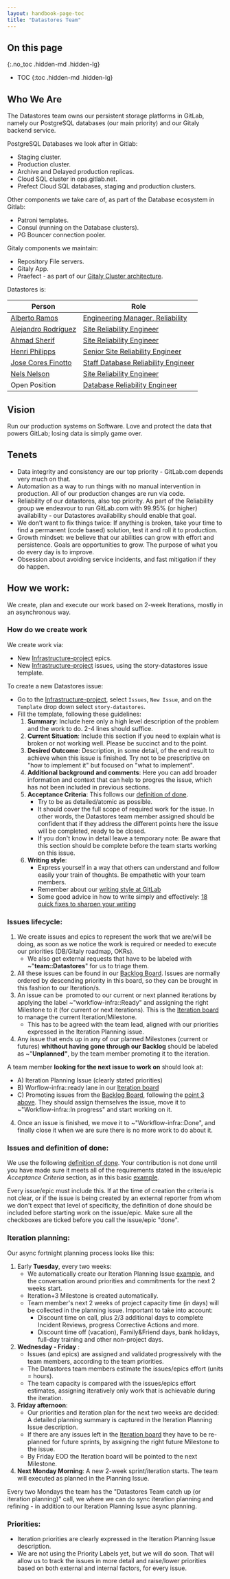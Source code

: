 ```yaml
---
layout: handbook-page-toc
title: "Datastores Team"
---
```


## On this page
{:.no_toc .hidden-md .hidden-lg}

- TOC
{:toc .hidden-md .hidden-lg}

## Who We Are

The Datastores team owns our persistent storage platforms in GitLab, namely our PostgreSQL databases (our main priority) and our Gitaly backend service.

PostgreSQL Databases we look after in Gitlab:
- Staging cluster.
- Production cluster.
- Archive and Delayed production replicas.
- Cloud SQL cluster in ops.gitlab.net.
- Prefect Cloud SQL databases, staging and production clusters.

Other components we take care of, as part of the Database ecosystem in Gitlab:
- Patroni templates.
- Consul (running on the Database clusters).
- PG Bouncer connection pooler.

Gitaly components we maintain:
- Repository File servers.
- Gitaly App.
- Praefect - as part of our [Gitaly Cluster architecture](https://docs.gitlab.com/ee/administration/gitaly/praefect.html).


Datastores is:

| Person | Role |
| ------ | ------ |
|[Alberto Ramos](/company/team/#albertoramos)|[Engineering Manager, Reliability](https://about.gitlab.com/job-families/engineering/infrastructure/engineering-management/#engineering-manager-reliability)|
|[Alejandro Rodríguez](/company/team/#eReGeBe)|[Site Reliability Engineer](/job-families/engineering/infrastructure/site-reliability-engineer/)|
|[Ahmad Sherif](/company/team/#ahmadsherif)|[Site Reliability Engineer](/job-families/engineering/infrastructure/site-reliability-engineer/)|
|[Henri Philipps](/company/team/#hphilipps)|[Senior Site Reliability Engineer](/job-families/engineering/infrastructure/site-reliability-engineer/)|
|[Jose Cores Finotto](/company/team/#jose-finotto)|[Staff Database Reliability Engineer](/job-families/engineering/infrastructure/database-reliability-engineer/)|
|[Nels Nelson](/company/team/#nnelson)|[Site Reliability Engineer](/job-families/engineering/infrastructure/site-reliability-engineer/)|
|Open Position|[Database Reliability Engineer](/job-families/engineering/infrastructure/database-reliability-engineer/)|


## Vision

Run our production systems on Software. Love and protect the data that powers GitLab; losing data is simply game over.

## Tenets

- Data integrity and consistency are our top priority - GitLab.com depends very much on that.
- Automation as a way to run things with no manual intervention in production. All of our production changes are run via code.
- Reliability of our datastores, also top priority. As part of the Reliability group we endeavour to run GitLab.com with 99.95% (or higher) availability - our Datastores availability should enable that goal.
- We don’t want to fix things twice: If anything is broken, take your time to find a permanent (code based) solution, test it and roll it to production.
- Growth mindset: we believe that our abilities can grow with effort and persistence. Goals are opportunities to grow. The purpose of what you do every day is to improve.
- Obsession about avoiding service incidents, and fast mitigation if they do happen.

## How we work: 

We create, plan and execute our work based on 2-week Iterations, mostly in an asynchronous way.

### How do we create work 
We create work via:
- New [Infrastructure-project](https://gitlab.com/gitlab-com/gl-infra/infrastructure) epics.
- New [Infrastructure-project](https://gitlab.com/gitlab-com/gl-infra/infrastructure) issues, using the story-datastores issue template.

To create a new Datastores issue:
- Go to the [Infrastructure-project](https://gitlab.com/gitlab-com/gl-infra/infrastructure), select `Issues`, `New Issue`, and on the `Template` drop down select `story-datastores`.
- Fill the template, following these guidelines:
  1. **Summary**: Include here only a high level description of the problem and the work to do. 2-4 lines should suffice.
  1. **Current Situation**: Include this section if you need to explain what is broken or not working well. Please be succinct and to the point.
  1. **Desired Outcome**: Description, in some detail, of the end result to achieve when this issue is finished. Try not to be prescriptive on "how to implement it" but focused on "what to implement".
  1. **Additional background and comments**: Here you can add broader information and context that can help to progres the issue, which has not been included in previous sections.
  1. **Acceptance Criteria**: This follows our [definition of done](https://about.gitlab.com/handbook/engineering/infrastructure/team/reliability/datastores/#issues-and-definition-of-done). 
     - Try to be as detailed/atomic as possible.
	 - It should cover the full scope of required work for the issue. In other words, the Datastores team member assigned should be confident that if they address the different points here the issue will be completed, ready to be closed.
	 - If you don't know in detail leave a temporary note: Be aware that this section should be complete before the team starts working on this issue.
  1. **Writing style**:
	 - Express yourself in a way that others can understand and follow easily your train of thoughts. Be empathetic with your team members.
	 - Remember about our [writing style at GitLab](https://about.gitlab.com/handbook/communication/#writing-style-guidelines)
	 - Some good advice in how to write simply and effectively: [18 quick fixes to sharpen your writing](https://medium.com/swlh/write-to-express-not-to-impress-465d628f39fe)

### Issues lifecycle:
1. We create issues and epics to represent the work that we are/will be doing, as soon as we notice the work is required or needed to execute our priorities (DB/Gitaly roadmap, OKRs).
   - We also get external requests that have to be labeled with ~"**team::Datastores**"  for us to triage them. 
1. All these issues can be found in our [Backlog Board](https://gitlab.com/groups/gitlab-com/gl-infra/-/boards/2024251?&label_name[]=team%3A%3ADatastores&label_name[]=workflow-infra%3A%3ATriage). Issues are normally ordered by descending priority in this board, so they can be brought in this fashion to our Iteration/s.
1. An issue can be  promoted to our current or next planned iterations by applying the label ~"workflow-infra::Ready" and assigning the right Milestone to it (for current or next iterations). This is the [Iteration board](https://gitlab.com/groups/gitlab-com/gl-infra/-/boards/1688503?milestone_title=Datastores%20team%20-%20W45&label_name[]=team%3A%3ADatastores) to manage the current Iteration/Milestone.
    - This has to be agreed with the team lead, aligned with our priorities expressed in the Iteration Planning issue.
1. Any issue that ends up in any of our planned Milestones (current or futures) **whithout having gone through our Backlog** should be labeled as ~"**Unplanned"**, by the team member promoting it to the iteration.

A team member **looking for the next issue to work on** should look at:
- A) Iteration Planning Issue (clearly stated priorities) 
- B) Worflow-infra::ready lane in our [Iteration board](https://gitlab.com/groups/gitlab-com/gl-infra/-/boards/1688503?milestone_title=Datastores%20team%20-%20W45&label_name[]=team%3A%3ADatastores)
- C) Promoting issues from the [Backlog Board](https://gitlab.com/groups/gitlab-com/gl-infra/-/boards/2024251?&label_name[]=team%3A%3ADatastores&label_name[]=workflow-infra%3A%3ATriage), following the [point 3 above](https://gitlab.com/-/ide/project/gitlab-com/www-gitlab-com/edit/master/-/sites/handbook/source/handbook/engineering/infrastructure/team/reliability/datastores/index.html.md#issues-lifecycle). They should assign themselves the issue, move it to ~"Workflow-infra::In progress" and start working on it.

4. Once an issue is finished, we move it to ~"Workflow-infra::Done", and finally close it when we are sure there is no more work to do about it.

### Issues and definition of done:
We use the following [definition of done](https://www.agilealliance.org/glossary/definition-of-done). Your contribution is not done until you have made sure it meets all of the requirements stated in the issue/epic _Acceptance Criteria_ section, as in this basic [example](https://gitlab.com/gitlab-com/gl-infra/infrastructure/-/issues/10451).

Every issue/epic must include this. If at the time of creation the criteria is not clear, or if the issue is being created by an external reporter from whom we don't expect that level of specificity, the definition of done should be included before starting work on the issue/epic. Make sure all the checkboxes are ticked before you call the issue/epic "done".

### Iteration planning: 
Our async fortnight planning process looks like this:
1. Early **Tuesday**, every two weeks:
	- We automatically create our Iteration Planning Issue [example](https://gitlab.com/gitlab-com/gl-infra/sre-datastores/datastores-team-activities/-/issues/4), and the conversation around  priorities and commitments for the next 2 weeks start.
	- Iteration+3 Milestone is created automatically.
	- Team member's next 2 weeks of project capacity time (in days) will be collected in the planning issue. Important to take into account:
	  - Discount time on call, plus 2/3 additional days to complete Incident Reviews, progress Corrective Actions and more.
	  - Discount time off (vacation), Family&Friend days, bank holidays, full-day training and other non-project days.
1. **Wednesday - Friday** :
	- Issues (and epics) are assigned and validated progressively with the team members, according to the team priorities.
	- The Datastores team members estimate the issues/epics effort (units = hours).
	- The team capacity is compared with the issues/epics effort estimates, assigning iteratively only work that is achievable during the iteration.
1. **Friday afternoon**:
	- Our priorities and iteration plan for the next two weeks are decided: A detailed planning summary is captured in the Iteration Planning Issue description.
	- If there are any issues left in the [Iteration board](https://gitlab.com/groups/gitlab-com/gl-infra/-/boards/1688503?milestone_title=Datastores%20team%20-%20W45&label_name[]=team%3A%3ADatastores) they have to be re-planned for future sprints, by assigning the right future Milestone to the issue.
	- By Friday EOD the Iteration board will be pointed to the next Milestone.
1. **Next Monday Morning**: A new 2-week sprint/iteration starts. The team will executed as planned in the Planning Issue.

Every two Mondays the team has the "Datastores Team catch up (or iteration planning)" call, we where we can do sync iteration planning and refining - in addition to our Iteration Planning Issue async planning.

### Priorities:
- Iteration priorities are clearly expressed in the Iteration Planning Issue description.
- We are not using the Priority Labels yet, but we will do soon. That will allow us to track the issues in more detail and raise/lower priorities based on both external and internal factors, for every issue.













